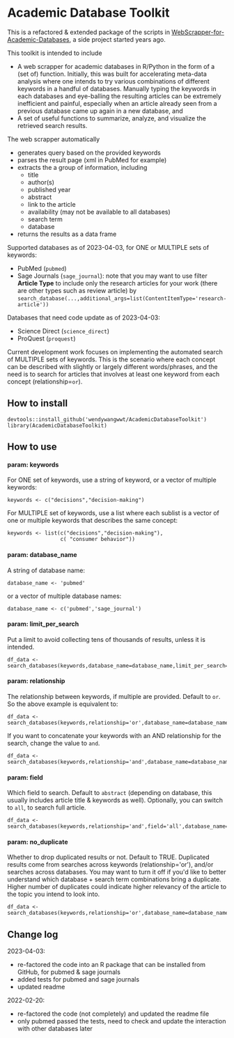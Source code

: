 # Academic Database Toolkit
This is a refactored & extended package of the scripts in [WebScrapper-for-Academic-Databases](https://github.com/wendywangwwt/WebScrapper-for-Academic-Databases), a side project started years ago.

This toolkit is intended to include
- A web scrapper for academic databases in R/Python in the form of a (set of) function. Initially, this was built for accelerating meta-data analysis where one intends to try various combinations of different keywords in a handful of databases. Manually typing the keywords in each databases and eye-balling the resulting articles can be extremely inefficient and painful, especially when an article already seen from a previous database came up again in a new database, and
- A set of useful functions to summarize, analyze, and visualize the retrieved search results.

The web scrapper automatically
- generates query based on the provided keywords
- parses the result page (xml in PubMed for example)
- extracts the a group of information, including
  - title
  - author(s)
  - published year
  - abstract
  - link to the article
  - availability (may not be available to all databases)
  - search term
  - database
- returns the results as a data frame

Supported databases as of 2023-04-03, for ONE or MULTIPLE sets of keywords:
- PubMed (`pubmed`)
- Sage Journals (`sage_journal`): note that you may want to use filter **Article Type** to include only the research articles for your work (there are other types such as review article) by `search_database(...,additional_args=list(ContentItemType='research-article'))`


Databases that need code update as of 2023-04-03:
- Science Direct (`science_direct`)
- ProQuest (`proquest`)

Current development work focuses on implementing the automated search of MULTIPLE sets of keywords. This is the scenario where each concept can be described with slightly or largely different words/phrases, and the need is to search for articles that involves at least one keyword from each concept (relationship=`or`).


## How to install
```
devtools::install_github('wendywangwwt/AcademicDatabaseToolkit')
library(AcademicDatabaseToolkit)
```

## How to use

#### param: keywords
For ONE set of keywords, use a string of keyword, or a vector of multiple keywords:
```
keywords <- c("decisions","decision-making")
```
For MULTIPLE set of keywords, use a list where each sublist is a vector of one or multiple keywords that describes the same concept:
```
keywords <- list(c("decisions","decision-making"),
                 c( "consumer behavior"))
```

#### param: database_name
A string of database name:
```
database_name <- 'pubmed'
```
or a vector of multiple database names:
```
database_name <- c('pubmed','sage_journal')
```

#### param: limit_per_search
Put a limit to avoid collecting tens of thousands of results, unless it is intended.
```
df_data <- search_databases(keywords,database_name=database_name,limit_per_search=300)
```

#### param: relationship
The relationship between keywords, if multiple are provided. Default to `or`. So the above example is equivalent to:
```
df_data <- search_databases(keywords,relationship='or',database_name=database_name,limit_per_search=300)
```

If you want to concatenate your keywords with an AND relationship for the search, change the value to `and`.
```
df_data <- search_databases(keywords,relationship='and',database_name=database_name,limit_per_search=300)
```

#### param: field
Which field to search. Default to `abstract` (depending on database, this usually includes article title & keywords as well). Optionally, you can switch to `all`, to search full article.
```
df_data <- search_databases(keywords,relationship='and',field='all',database_name=database_name,limit_per_search=300)
```

#### param: no_duplicate
Whether to drop duplicated results or not. Default to TRUE. Duplicated results come from searches across keywords (relationship='or'), and/or searches across databases. You may want to turn it off if you'd like to better understand which database + search term combinations bring a duplicate. Higher number of duplicates could indicate higher relevancy of the article to the topic you intend to look into.
```
df_data <- search_databases(keywords,relationship='or',database_name=database_name,no_duplicate=F,limit_per_search=300)
```


    
## Change log
2023-04-03:
- re-factored the code into an R package that can be installed from GitHub, for pubmed & sage journals
- added tests for pubmed and sage journals
- updated readme

2022-02-20:
- re-factored the code (not completely) and updated the readme file
- only pubmed passed the tests, need to check and update the interaction with other databases later

